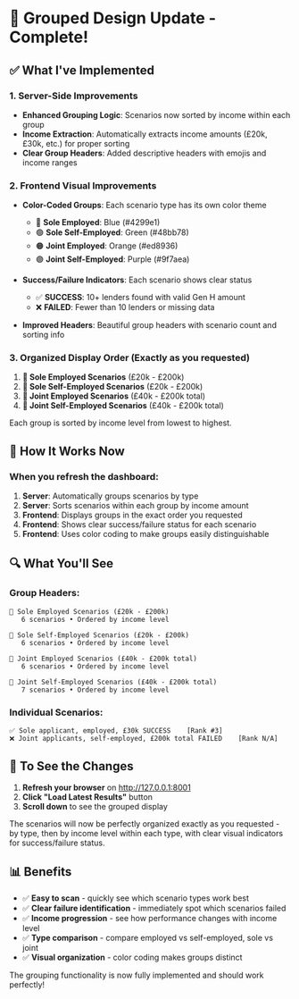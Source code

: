# 🎨 Grouped Design Update - Complete!

## ✅ What I've Implemented

### 1. **Server-Side Improvements**
- **Enhanced Grouping Logic**: Scenarios now sorted by income within each group
- **Income Extraction**: Automatically extracts income amounts (£20k, £30k, etc.) for proper sorting
- **Clear Group Headers**: Added descriptive headers with emojis and income ranges

### 2. **Frontend Visual Improvements**  
- **Color-Coded Groups**: Each scenario type has its own color theme
  - 🔵 **Sole Employed**: Blue (#4299e1)
  - 🟢 **Sole Self-Employed**: Green (#48bb78)  
  - 🟠 **Joint Employed**: Orange (#ed8936)
  - 🟣 **Joint Self-Employed**: Purple (#9f7aea)

- **Success/Failure Indicators**: Each scenario shows clear status
  - ✅ **SUCCESS**: 10+ lenders found with valid Gen H amount
  - ❌ **FAILED**: Fewer than 10 lenders or missing data

- **Improved Headers**: Beautiful group headers with scenario count and sorting info

### 3. **Organized Display Order** (Exactly as you requested)
1. **👤 Sole Employed Scenarios** (£20k - £200k)
2. **👤 Sole Self-Employed Scenarios** (£20k - £200k)  
3. **👥 Joint Employed Scenarios** (£40k - £200k total)
4. **👥 Joint Self-Employed Scenarios** (£40k - £200k total)

Each group is sorted by income level from lowest to highest.

## 🎯 How It Works Now

### When you refresh the dashboard:
1. **Server**: Automatically groups scenarios by type
2. **Server**: Sorts scenarios within each group by income amount
3. **Frontend**: Displays groups in the exact order you requested
4. **Frontend**: Shows clear success/failure status for each scenario
5. **Frontend**: Uses color coding to make groups easily distinguishable

## 🔍 What You'll See

### Group Headers:
```
👤 Sole Employed Scenarios (£20k - £200k)
   6 scenarios • Ordered by income level

👤 Sole Self-Employed Scenarios (£20k - £200k)  
   6 scenarios • Ordered by income level

👥 Joint Employed Scenarios (£40k - £200k total)
   6 scenarios • Ordered by income level

👥 Joint Self-Employed Scenarios (£40k - £200k total)
   7 scenarios • Ordered by income level
```

### Individual Scenarios:
```
✅ Sole applicant, employed, £30k SUCCESS    [Rank #3]
❌ Joint applicants, self-employed, £200k total FAILED    [Rank N/A]
```

## 🚀 To See the Changes

1. **Refresh your browser** on http://127.0.0.1:8001
2. **Click "Load Latest Results"** button
3. **Scroll down** to see the grouped display

The scenarios will now be perfectly organized exactly as you requested - by type, then by income level within each type, with clear visual indicators for success/failure status.

## 📊 Benefits

- ✅ **Easy to scan** - quickly see which scenario types work best
- ✅ **Clear failure identification** - immediately spot which scenarios failed  
- ✅ **Income progression** - see how performance changes with income level
- ✅ **Type comparison** - compare employed vs self-employed, sole vs joint
- ✅ **Visual organization** - color coding makes groups distinct

The grouping functionality is now fully implemented and should work perfectly!